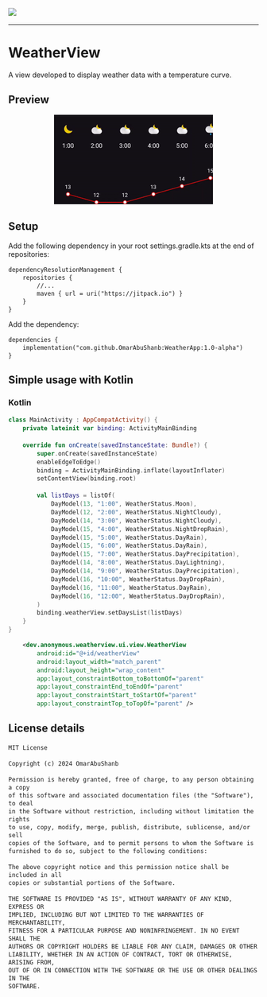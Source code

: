 [![](https://jitpack.io/v/OmarAbuShanb/WeatherApp.svg)](https://jitpack.io/#OmarAbuShanb/WeatherApp)

---

# WeatherView

A view developed to display weather data with a temperature curve.

## Preview
<p align="center">
<img src="images/preview.gif" width="320">
<p>

## Setup
Add the following dependency in your root settings.gradle.kts at the end of repositories:
```Gradle
dependencyResolutionManagement {
    repositories {
        //...
        maven { url = uri("https://jitpack.io") }
    }
}
```
Add the dependency:
```Gradle
dependencies {
    implementation("com.github.OmarAbuShanb:WeatherApp:1.0-alpha")
}
```

## Simple usage with Kotlin
### Kotlin

```Kotlin
class MainActivity : AppCompatActivity() {
    private lateinit var binding: ActivityMainBinding

    override fun onCreate(savedInstanceState: Bundle?) {
        super.onCreate(savedInstanceState)
        enableEdgeToEdge()
        binding = ActivityMainBinding.inflate(layoutInflater)
        setContentView(binding.root)

        val listDays = listOf(
            DayModel(13, "1:00", WeatherStatus.Moon),
            DayModel(12, "2:00", WeatherStatus.NightCloudy),
            DayModel(14, "3:00", WeatherStatus.NightCloudy),
            DayModel(15, "4:00", WeatherStatus.NightDropRain),
            DayModel(15, "5:00", WeatherStatus.DayRain),
            DayModel(15, "6:00", WeatherStatus.DayRain),
            DayModel(15, "7:00", WeatherStatus.DayPrecipitation),
            DayModel(14, "8:00", WeatherStatus.DayLightning),
            DayModel(14, "9:00", WeatherStatus.DayPrecipitation),
            DayModel(16, "10:00", WeatherStatus.DayDropRain),
            DayModel(16, "11:00", WeatherStatus.DayRain),
            DayModel(16, "12:00", WeatherStatus.DayDropRain),
        )
        binding.weatherView.setDaysList(listDays)
    }
}
```

```Xml
    <dev.anonymous.weatherview.ui.view.WeatherView
        android:id="@+id/weatherView"
        android:layout_width="match_parent"
        android:layout_height="wrap_content"
        app:layout_constraintBottom_toBottomOf="parent"
        app:layout_constraintEnd_toEndOf="parent"
        app:layout_constraintStart_toStartOf="parent"
        app:layout_constraintTop_toTopOf="parent" />
```

## License details

```
MIT License

Copyright (c) 2024 OmarAbuShanb

Permission is hereby granted, free of charge, to any person obtaining a copy
of this software and associated documentation files (the "Software"), to deal
in the Software without restriction, including without limitation the rights
to use, copy, modify, merge, publish, distribute, sublicense, and/or sell
copies of the Software, and to permit persons to whom the Software is
furnished to do so, subject to the following conditions:

The above copyright notice and this permission notice shall be included in all
copies or substantial portions of the Software.

THE SOFTWARE IS PROVIDED "AS IS", WITHOUT WARRANTY OF ANY KIND, EXPRESS OR
IMPLIED, INCLUDING BUT NOT LIMITED TO THE WARRANTIES OF MERCHANTABILITY,
FITNESS FOR A PARTICULAR PURPOSE AND NONINFRINGEMENT. IN NO EVENT SHALL THE
AUTHORS OR COPYRIGHT HOLDERS BE LIABLE FOR ANY CLAIM, DAMAGES OR OTHER
LIABILITY, WHETHER IN AN ACTION OF CONTRACT, TORT OR OTHERWISE, ARISING FROM,
OUT OF OR IN CONNECTION WITH THE SOFTWARE OR THE USE OR OTHER DEALINGS IN THE
SOFTWARE.
```
